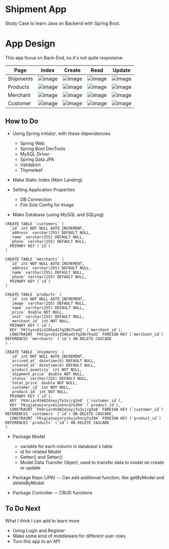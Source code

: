 # Shipment App

Study Case to learn Java on Backend with Spring Boot.

# App Design

This app focus on Back-End, so it's not quite responsive

| Page | Index | Create | Read | Update |
| -    | -     | -      | -    | -      |
| Shipments | ![image](https://github.com/user-attachments/assets/d702ec24-7269-4cdb-8630-0f2d66a90c51) | ![image](https://github.com/user-attachments/assets/941bd974-9cd0-41bd-984c-41737dfb96e2) | ![image](https://github.com/user-attachments/assets/64873947-ed35-48a9-b47a-f2c400d8c1ce) | ![image](https://github.com/user-attachments/assets/d7106d28-b2e5-42e3-bf82-a69c17e7c262) | 
| Products  | ![image](https://github.com/user-attachments/assets/f403ca58-fe72-485a-a9c2-f948d7fb4dd8) | ![image](https://github.com/user-attachments/assets/be6fedf8-6262-4749-b8b3-06c036d21bc5) | ![image](https://github.com/user-attachments/assets/4ccb6b0c-3f0b-4fdf-a35c-dc5e0f3a001c) | ![image](https://github.com/user-attachments/assets/db1597cb-f3f2-4545-98fc-199e5df358e2) |
| Merchant  | ![image](https://github.com/user-attachments/assets/91f5517a-8079-489d-a039-04576d5b168a) | ![image](https://github.com/user-attachments/assets/f43cb9c8-d460-477e-8ac0-ef6d844a279a) | ![image](https://github.com/user-attachments/assets/9c85fef9-0d89-44ca-b22e-fcbf36175873) | ![image](https://github.com/user-attachments/assets/3c875aed-907d-4019-98b6-59901349d000) |
| Customer  | ![image](https://github.com/user-attachments/assets/9df9816f-d441-48a8-838a-e2b3910a9a08) | ![image](https://github.com/user-attachments/assets/79ce9d99-0192-446c-b4eb-b35f59b197a4) | ![image](https://github.com/user-attachments/assets/a8d66ac9-6df5-43f7-a94b-a00528887c36) | ![image](https://github.com/user-attachments/assets/11da96ea-ec17-4c41-9229-6fa53dd1925d) |

## How to Do

- Using Spring Initialzr, with these dependencies
  - Spring Web
  - Spring Boot DevTools
  - MySQL Driver
  - Spring Data JPA
  - Validation
  - Thymeleaf

- Make Static Index (Main Landing)

- Setting Application Properties
  - DB Connection
  - File Size Config for Image

- Make Database (using MySQL and SQLyog)
```
CREATE TABLE `customers` (
  `id` int NOT NULL AUTO_INCREMENT,
  `address` varchar(255) DEFAULT NULL,
  `name` varchar(255) DEFAULT NULL,
  `phone` varchar(255) DEFAULT NULL,
  PRIMARY KEY (`id`)
)

CREATE TABLE `merchants` (
  `id` int NOT NULL AUTO_INCREMENT,
  `address` varchar(255) DEFAULT NULL,
  `name` varchar(255) DEFAULT NULL,
  `phone` varchar(255) DEFAULT NULL,
  PRIMARY KEY (`id`)
)

CREATE TABLE `products` (
  `id` int NOT NULL AUTO_INCREMENT,
  `image` varchar(255) DEFAULT NULL,
  `name` varchar(255) DEFAULT NULL,
  `price` double NOT NULL,
  `unit` varchar(255) DEFAULT NULL,
  `merchant_id` int NOT NULL,
  PRIMARY KEY (`id`),
  KEY `FKt1yvv81v320ba41fq28k7had2` (`merchant_id`),
  CONSTRAINT `FKt1yvv81v320ba41fq28k7had2` FOREIGN KEY (`merchant_id`) REFERENCES `merchants` (`id`) ON DELETE CASCADE
)

CREATE TABLE `shipments` (
  `id` int NOT NULL AUTO_INCREMENT,
  `arrived_at` datetime(6) DEFAULT NULL,
  `created_at` datetime(6) DEFAULT NULL,
  `product_quantity` int NOT NULL,
  `shipment_price` double NOT NULL,
  `status` varchar(255) DEFAULT NULL,
  `total_price` double NOT NULL,
  `customer_id` int NOT NULL,
  `product_id` int NOT NULL,
  PRIMARY KEY (`id`),
  KEY `FK4riardtm02dseyjfo3vjrg3o0` (`customer_id`),
  KEY `FKigjanuwjnryskujohncq7a394` (`product_id`),
  CONSTRAINT `FK4riardtm02dseyjfo3vjrg3o0` FOREIGN KEY (`customer_id`) REFERENCES `customers` (`id`) ON DELETE CASCADE,
  CONSTRAINT `FKigjanuwjnryskujohncq7a394` FOREIGN KEY (`product_id`) REFERENCES `products` (`id`) ON DELETE CASCADE
)
```

- Package Model
  - variable for each column in database's table
  - id for related Model
  - Getter() and Setter()
  - Model Data Transfer Object, used to transfer data to model on create or update

- Package Repo (JPA)
-- Can add additional function, like getByModel and deleteByModel

- Package Controller
-- CRUD functions

## To Do Next

What I think I can add to learn more
- Using Login and Register
- Make some kind of middleware for different user roles
- Turn this app to an API
